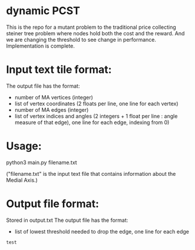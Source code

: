 # dynamic PCST
This is the repo for a mutant problem to the traditional price collecting steiner tree problem where nodes hold both the cost and the reward. And we are changing the threshold to see change in performance. Implementation is complete. 

# Input text tile format:
The output file has the format:
- number of MA vertices (integer)
- list of vertex coordinates (2 floats per line, one line for each vertex)
- number of MA edges (integer)
- list of vertex indices and angles (2 integers + 1 float per line : angle measure of that edge), one line for each edge, indexing from 0)

# Usage: 

python3 main.py filename.txt

("filename.txt" is the input text file that contains information about the Medial Axis.)

# Output file format: 

Stored in output.txt
The output file has the format:
- list of lowest threshold needed to drop the edge, one line for each edge

```test```
